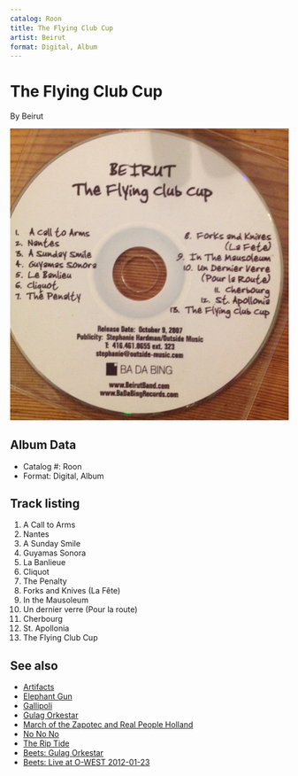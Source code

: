 ```yaml
---
catalog: Roon
title: The Flying Club Cup
artist: Beirut
format: Digital, Album
---
```


# The Flying Club Cup

By Beirut

![](../../assets/albumcovers/Beirut-The_Flying_Club_Cup.png)

## Album Data

- Catalog #: Roon
- Format: Digital, Album


## Track listing


1. A Call to Arms
2. Nantes
3. A Sunday Smile
4. Guyamas Sonora
5. La Banlieue
6. Cliquot
7. The Penalty
8. Forks and Knives (La Fête)
9. In the Mausoleum
10. Un dernier verre (Pour la route)
11. Cherbourg
12. St. Apollonia
13. The Flying Club Cup


## See also

- [Artifacts](Artifacts.md)
- [Elephant Gun](Elephant_Gun.md)
- [Gallipoli](Gallipoli.md)
- [Gulag Orkestar](Gulag_Orkestar.md)
- [March of the Zapotec and Real People Holland](March_of_the_Zapotec_and_Real_People_Holland.md)
- [No No No](No_No_No.md)
- [The Rip Tide](The_Rip_Tide.md)
- [Beets: Gulag Orkestar](../../Beets/Beirut/Gulag_Orkestar.md)
- [Beets: Live at O-WEST 2012-01-23](../../Beets/Beirut/Live_at_O-WEST_2012-01-23.md)
